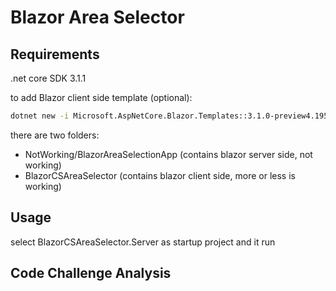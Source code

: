 # Blazor Area Selector

## Requirements

.net core SDK 3.1.1

to add Blazor client side template (optional):
```bash
dotnet new -i Microsoft.AspNetCore.Blazor.Templates::3.1.0-preview4.19579.2
```

there are two folders:
- NotWorking/BlazorAreaSelectionApp (contains blazor server side, not working)
- BlazorCSAreaSelector (contains blazor client side, more or less is working)

## Usage
select BlazorCSAreaSelector.Server as startup project and it run

## Code Challenge Analysis
